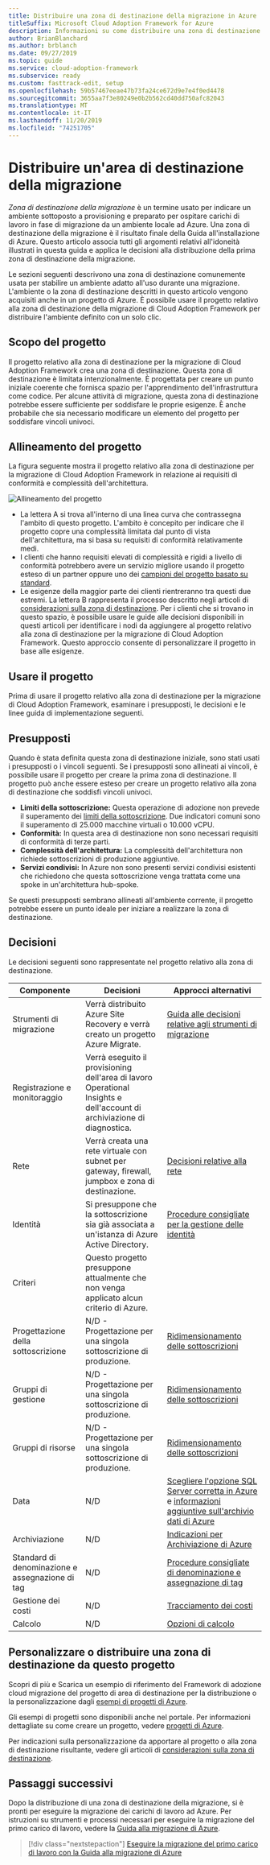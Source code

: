 ```yaml
---
title: Distribuire una zona di destinazione della migrazione in Azure
titleSuffix: Microsoft Cloud Adoption Framework for Azure
description: Informazioni su come distribuire una zona di destinazione della migrazione in Azure.
author: BrianBlanchard
ms.author: brblanch
ms.date: 09/27/2019
ms.topic: guide
ms.service: cloud-adoption-framework
ms.subservice: ready
ms.custom: fasttrack-edit, setup
ms.openlocfilehash: 59b57467eeae47b73fa24ce672d9e7e4f0ed4478
ms.sourcegitcommit: 3655aa7f3e80249e0b2b562cd40dd750afc82043
ms.translationtype: MT
ms.contentlocale: it-IT
ms.lasthandoff: 11/20/2019
ms.locfileid: "74251705"
---
```

# <a name="deploy-a-migration-landing-zone"></a>Distribuire un'area di destinazione della migrazione

*Zona di destinazione della migrazione* è un termine usato per indicare un ambiente sottoposto a provisioning e preparato per ospitare carichi di lavoro in fase di migrazione da un ambiente locale ad Azure. Una zona di destinazione della migrazione è il risultato finale della Guida all'installazione di Azure. Questo articolo associa tutti gli argomenti relativi all'idoneità illustrati in questa guida e applica le decisioni alla distribuzione della prima zona di destinazione della migrazione.

Le sezioni seguenti descrivono una zona di destinazione comunemente usata per stabilire un ambiente adatto all'uso durante una migrazione. L'ambiente o la zona di destinazione descritti in questo articolo vengono acquisiti anche in un progetto di Azure. È possibile usare il progetto relativo alla zona di destinazione della migrazione di Cloud Adoption Framework per distribuire l'ambiente definito con un solo clic.

## <a name="purpose-of-the-blueprint"></a>Scopo del progetto

Il progetto relativo alla zona di destinazione per la migrazione di Cloud Adoption Framework crea una zona di destinazione. Questa zona di destinazione è limitata intenzionalmente. È progettata per creare un punto iniziale coerente che fornisca spazio per l'apprendimento dell'infrastruttura come codice. Per alcune attività di migrazione, questa zona di destinazione potrebbe essere sufficiente per soddisfare le proprie esigenze. È anche probabile che sia necessario modificare un elemento del progetto per soddisfare vincoli univoci.

## <a name="blueprint-alignment"></a>Allineamento del progetto

La figura seguente mostra il progetto relativo alla zona di destinazione per la migrazione di Cloud Adoption Framework in relazione ai requisiti di conformità e complessità dell'architettura.

![Allineamento del progetto](../../_images/ready/blueprint-overview.png)

- La lettera A si trova all'interno di una linea curva che contrassegna l'ambito di questo progetto. L'ambito è concepito per indicare che il progetto copre una complessità limitata dal punto di vista dell'architettura, ma si basa su requisiti di conformità relativamente medi.
- I clienti che hanno requisiti elevati di complessità e rigidi a livello di conformità potrebbero avere un servizio migliore usando il progetto esteso di un partner oppure uno dei [campioni del progetto basato su standard](https://docs.microsoft.com/azure/governance/blueprints/samples).
- Le esigenze della maggior parte dei clienti rientreranno tra questi due estremi. La lettera B rappresenta il processo descritto negli articoli di [considerazioni sulla zona di destinazione](../considerations/index.md). Per i clienti che si trovano in questo spazio, è possibile usare le guide alle decisioni disponibili in questi articoli per identificare i nodi da aggiungere al progetto relativo alla zona di destinazione per la migrazione di Cloud Adoption Framework. Questo approccio consente di personalizzare il progetto in base alle esigenze.

## <a name="use-this-blueprint"></a>Usare il progetto

Prima di usare il progetto relativo alla zona di destinazione per la migrazione di Cloud Adoption Framework, esaminare i presupposti, le decisioni e le linee guida di implementazione seguenti.

## <a name="assumptions"></a>Presupposti

Quando è stata definita questa zona di destinazione iniziale, sono stati usati i presupposti o i vincoli seguenti. Se i presupposti sono allineati ai vincoli, è possibile usare il progetto per creare la prima zona di destinazione. Il progetto può anche essere esteso per creare un progetto relativo alla zona di destinazione che soddisfi vincoli univoci.

- **Limiti della sottoscrizione:** Questa operazione di adozione non prevede il superamento dei [limiti della sottoscrizione](https://docs.microsoft.com/azure/azure-subscription-service-limits). Due indicatori comuni sono il superamento di 25.000 macchine virtuali o 10.000 vCPU.
- **Conformità:** In questa area di destinazione non sono necessari requisiti di conformità di terze parti.
- **Complessità dell'architettura:** La complessità dell'architettura non richiede sottoscrizioni di produzione aggiuntive.
- **Servizi condivisi:** In Azure non sono presenti servizi condivisi esistenti che richiedono che questa sottoscrizione venga trattata come una spoke in un'architettura hub-spoke.

Se questi presupposti sembrano allineati all'ambiente corrente, il progetto potrebbe essere un punto ideale per iniziare a realizzare la zona di destinazione.

## <a name="decisions"></a>Decisioni

Le decisioni seguenti sono rappresentate nel progetto relativo alla zona di destinazione.

| Componente | Decisioni | Approcci alternativi |
|---------|---------|---------|
|Strumenti di migrazione|Verrà distribuito Azure Site Recovery e verrà creato un progetto Azure Migrate.|[Guida alle decisioni relative agli strumenti di migrazione](../../decision-guides/migrate-decision-guide/index.md)|
|Registrazione e monitoraggio|Verrà eseguito il provisioning dell'area di lavoro Operational Insights e dell'account di archiviazione di diagnostica.|         |
|Rete|Verrà creata una rete virtuale con subnet per gateway, firewall, jumpbox e zona di destinazione.|[Decisioni relative alla rete](../considerations/networking-options.md)|
|Identità|Si presuppone che la sottoscrizione sia già associata a un'istanza di Azure Active Directory.|[Procedure consigliate per la gestione delle identità](https://docs.microsoft.com/azure/security/azure-security-identity-management-best-practices?toc=https://docs.microsoft.com/azure/cloud-adoption-framework/toc.json&bc=https://docs.microsoft.com/azure/cloud-adoption-framework/bread/toc.json)         |
|Criteri|Questo progetto presuppone attualmente che non venga applicato alcun criterio di Azure.|         |
|Progettazione della sottoscrizione|N/D - Progettazione per una singola sottoscrizione di produzione.|[Ridimensionamento delle sottoscrizioni](../azure-best-practices/scaling-subscriptions.md)|
|Gruppi di gestione|N/D - Progettazione per una singola sottoscrizione di produzione.|[Ridimensionamento delle sottoscrizioni](../azure-best-practices/scaling-subscriptions.md)         |
|Gruppi di risorse|N/D - Progettazione per una singola sottoscrizione di produzione.|[Ridimensionamento delle sottoscrizioni](../azure-best-practices/scaling-subscriptions.md)         |
|Data|N/D|[Scegliere l'opzione SQL Server corretta in Azure](https://docs.microsoft.com/azure/sql-database/sql-database-paas-vs-sql-server-iaas) e [informazioni aggiuntive sull'archivio dati di Azure](https://docs.microsoft.com/azure/architecture/guide/technology-choices/data-store-overview) |
|Archiviazione|N/D|[Indicazioni per Archiviazione di Azure](../considerations/storage-options.md)         |
|Standard di denominazione e assegnazione di tag|N/D|[Procedure consigliate di denominazione e assegnazione di tag](../azure-best-practices/naming-and-tagging.md)         |
|Gestione dei costi|N/D|[Tracciamento dei costi](../azure-best-practices/track-costs.md)|
|Calcolo|N/D|[Opzioni di calcolo](../considerations/compute-options.md)|

## <a name="customize-or-deploy-a-landing-zone-from-this-blueprint"></a>Personalizzare o distribuire una zona di destinazione da questo progetto

Scopri di più e Scarica un esempio di riferimento del Framework di adozione cloud migrazione del progetto di area di destinazione per la distribuzione o la personalizzazione dagli [esempi di progetti di Azure](https://docs.microsoft.com/azure/governance/blueprints/samples).

Gli esempi di progetti sono disponibili anche nel portale. Per informazioni dettagliate su come creare un progetto, vedere [progetti di Azure](./govern-org-compliance.md?tabs=azureblueprints#create-a-blueprint).

Per indicazioni sulla personalizzazione da apportare al progetto o alla zona di destinazione risultante, vedere gli articoli di [considerazioni sulla zona di destinazione](../considerations/index.md).

## <a name="next-steps"></a>Passaggi successivi

Dopo la distribuzione di una zona di destinazione della migrazione, si è pronti per eseguire la migrazione dei carichi di lavoro ad Azure.
Per istruzioni su strumenti e processi necessari per eseguire la migrazione del primo carico di lavoro, vedere la [Guida alla migrazione di Azure](../../migrate/azure-migration-guide/index.md).

> [!div class="nextstepaction"]
> [Eseguire la migrazione del primo carico di lavoro con la Guida alla migrazione di Azure](../../migrate/azure-migration-guide/index.md)
